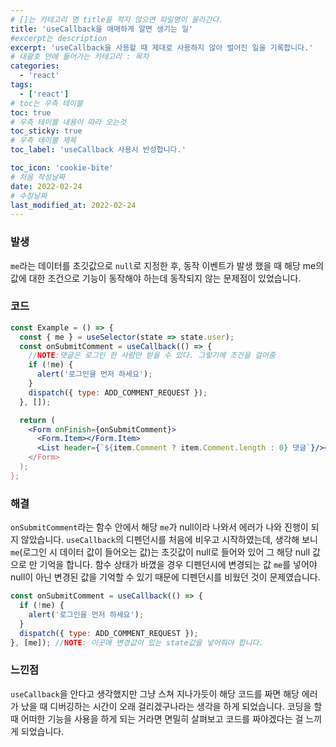 ```yaml
---
# []는 카테고리 명 title을 적지 않으면 파일명이 올라간다.
title: 'useCallback을 애매하게 알면 생기는 일'
#excerpt는 description
excerpt: 'useCallback을 사용할 때 제대로 사용하지 않아 벌어진 일을 기록합니다.'
# 대괄호 안에 들어가는 카테고리 : 목차
categories:
  - 'react'
tags:
  - ['react']
# toc는 우측 테이블
toc: true
# 우측 테이블 내용이 따라 오는것
toc_sticky: true
# 우측 테이블 제목
toc_label: 'useCallback 사용시 반성합니다.'

toc_icon: 'cookie-bite'
# 처음 작성날짜
date: 2022-02-24
# 수정날짜
last_modified_at: 2022-02-24
---
```


### 발생

`me`라는 데이터를 초깃값으로 `null`로 지정한 후, 동작 이벤트가 발생 했을 때 해당 me의 값에 대한 조건으로 기능이 동작해야 하는데 동작되지 않는 문제점이 있었습니다.

### 코드

```jsx
const Example = () => {
  const { me } = useSelector(state => state.user);
  const onSubmitComment = useCallback(() => {
    //NOTE:댓글은 로그인 한 사람만 받을 수 있다. 그렇기에 조건을 걸어줌
    if (!me) {
      alert('로그인을 먼저 하세요');
    }
    dispatch({ type: ADD_COMMENT_REQUEST });
  }, []);

  return (
    <Form onFinish={onSubmitComment}>
      <Form.Item></Form.Item>
      <List header={`${item.Comment ? item.Comment.length : 0} 댓글`}/></List>
    </Form>
  );
};
```

### 해결

`onSubmitComment`라는 함수 안에서 해당 `me`가 null이라 나와서 에러가 나와 진행이 되지 않았습니다.
`useCallback`의 디펜던시를 처음에 비우고 시작하였는데, 생각해 보니 `me`(로그인 시 데이터 값이 들어오는 값)는 초깃값이 null로 들어와 있어 그 해당 null 값으로 만 기억을 합니다. 함수 상태가 바꼈을 경우 디펜던시에 변경되는 값 `me`를 넣어야 null이 아닌 변경된 값을 기억할 수 있기 때문에 디펜던시를 비웠던 것이 문제였습니다.

```jsx
const onSubmitComment = useCallback(() => {
  if (!me) {
    alert('로그인을 먼저 하세요');
  }
  dispatch({ type: ADD_COMMENT_REQUEST });
}, [me]); //NOTE: 이곳에 변경값이 있는 state값을 넣어줘야 합니다.
```

### 느낀점

`useCallback`을 안다고 생각했지만 그냥 스쳐 지나가듯이 해당 코드를 짜면 해당 에러가 났을 때 디버깅하는 시간이 오래 걸리겠구나라는 생각을 하게 되었습니다.
코딩을 할 때 어떠한 기능을 사용을 하게 되는 거라면 면밀히 살펴보고 코드를 짜야겠다는 걸 느끼게 되었습니다.
